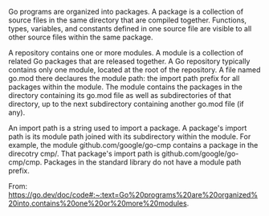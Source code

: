 Go programs are organized into packages. A package is a collection of source files in the same directory that are compiled together. Functions, types, variables, and constants defined in one source file are visible to all other source files within the same package.

A repository contains one or more modules. A module is a collection of related Go packages that are released together. A Go repository typically contains only one module, located at the root of the repository. A file named go.mod there declaures the module path: the import path prefix for all packages within the module. The module contains the packages in the directory containing its go.mod file as well as subdirectories of that directory, up to the next subdirectory containing another go.mod file (if any).

An import path is a string used to import a package. A package's import path is its module path joined with its subdirectory within the module. For example, the module github.com/google/go-cmp contains a package in the direcotry cmp/. That package's import path is github.com/google/go-cmp/cmp. Packages in the standard library do not have a module path prefix.

From: https://go.dev/doc/code#:~:text=Go%20programs%20are%20organized%20into,contains%20one%20or%20more%20modules.